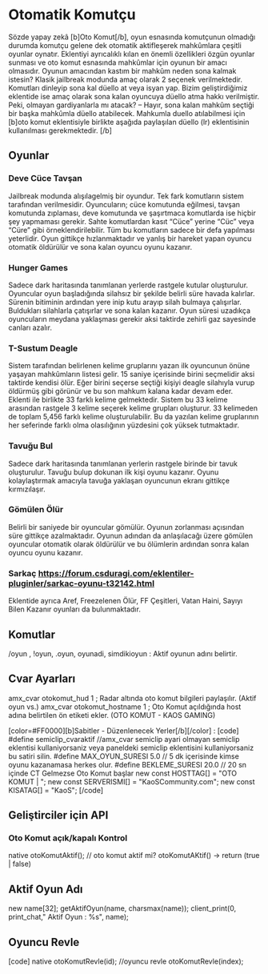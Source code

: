 # Otomatik Komutçu 
Sözde yapay zekâ [b]Oto Komut[/b], oyun esnasında komutçunun olmadığı durumda komutçu gelene dek otomatik aktifleşerek mahkûmlara çeşitli oyunlar oynatır. Eklentiyi ayrıcalıklı kılan en önemli özellikleri özgün oyunlar sunması ve oto komut esnasında mahkûmlar için oyunun bir amacı olmasıdır. Oyunun amacından kastım bir mahkûm neden sona kalmak istesin?  Klasik jailbreak modunda amaç olarak 2 seçenek verilmektedir. Komutları dinleyip sona kal düello at veya isyan yap. Bizim geliştirdiğimiz eklentide ise amaç olarak sona kalan oyuncuya düello atma hakkı verilmiştir. Peki, olmayan gardiyanlarla mı atacak? – Hayır, sona kalan mahkûm seçtiği bir başka mahkûmla düello atabilecek.
Mahkumla duello atılabilmesi için [b]oto komut eklentisiyle birlikte aşağıda paylaşılan düello (lr) eklentisinin kullanılması gerekmektedir. [/b]

## Oyunlar

### Deve Cüce Tavşan
Jailbreak modunda alışılagelmiş bir oyundur. Tek fark komutların sistem tarafından verilmesidir. Oyuncuların; cüce komutunda eğilmesi, tavşan komutunda zıplaması, deve komutunda ve şaşırtmaca komutlarda ise hiçbir şey yapmaması gerekir. Sahte komutlardan kasıt “Cüce” yerine “Cüc” veya “Cüre” gibi örneklendirilebilir. Tüm bu komutların sadece bir defa yapılması yeterlidir. Oyun gittikçe hızlanmaktadır ve yanlış bir hareket yapan oyuncu otomatik öldürülür ve sona kalan oyuncu oyunu kazanır.

### Hunger Games
Sadece dark haritasında tanımlanan yerlerde rastgele kutular oluşturulur. Oyuncular oyun başladığında silahsız bir şekilde belirli süre havada kalırlar. Sürenin bitiminin ardından yere inip kutu arayıp silah bulmaya çalışırlar. Buldukları silahlarla çatışırlar ve sona kalan kazanır. Oyun süresi uzadıkça oyuncuların meydana yaklaşması gerekir aksi taktirde zehirli gaz sayesinde canları azalır.

### T-Sustum Deagle
Sistem tarafından belirlenen kelime gruplarını yazan ilk oyuncunun önüne yaşayan mahkûmların listesi gelir. 15 saniye içerisinde birini seçmelidir aksi taktirde kendisi ölür. Eğer birini seçerse seçtiği kişiyi deagle silahıyla vurup öldürmüş gibi görünür ve bu son mahkum kalana kadar devam eder.   
Eklenti ile birlikte 33 farklı kelime gelmektedir.  Sistem bu 33 kelime arasından rastgele 3 kelime seçerek kelime grupları oluşturur. 33 kelimeden de toplam 5,456 farklı kelime oluşturulabilir. Bu da yazılan kelime gruplarının her seferinde farklı olma olasılığının yüzdesini çok yüksek tutmaktadır.

### Tavuğu Bul
Sadece dark haritasında tanımlanan yerlerin rastgele birinde bir tavuk oluşturulur. Tavuğu bulup dokunan ilk kişi oyunu kazanır. Oyunu kolaylaştırmak amacıyla tavuğa yaklaşan oyuncunun ekranı gittikçe kırmızılaşır.

### Gömülen Ölür
Belirli bir saniyede bir oyuncular gömülür. Oyunun zorlanması açısından süre gittikçe azalmaktadır. Oyunun adından da anlaşılacağı üzere gömülen oyuncular otomatik olarak öldürülür ve bu ölümlerin ardından sonra kalan oyuncu oyunu kazanır.

### Sarkaç https://forum.csduragi.com/eklentiler-pluginler/sarkac-oyunu-t32142.html

Eklentide ayrıca Aref, Freezelenen Ölür, FF Çeşitleri, Vatan Haini, Sayıyı Bilen Kazanır oyunları da bulunmaktadır.

## Komutlar
/oyun , !oyun, .oyun, oyunadi, simdikioyun : Aktif oyunun adını belirtir.

## Cvar Ayarları

amx_cvar otokomut_hud 1 ; Radar altında oto komut bilgileri paylaşılır. (Aktif oyun vs.)
amx_cvar otokomut_hostname 1 ; Oto Komut açıldığında host adına belirtilen ön etiketi ekler. (OTO KOMUT - KAOS GAMING)


[color=#FF0000][b]Sabitler - Düzenlenecek Yerler[/b][/color] :
[code]
#define semiclip_cvaraktif
//amx_cvar semiclip ayari olmayan semiclip eklentisi kullaniyorsaniz veya paneldeki semiclip eklentisini kullaniyorsaniz bu satiri silin. 
#define MAX_OYUN_SURESI 5.0 // 5 dk içerisinde kimse oyunu kazanamasa herkes olur. 
#define BEKLEME_SURESI 20.0 // 20 sn içinde CT Gelmezse Oto Komut başlar
new const HOSTTAG[] = "OTO KOMUT | ";
new const SERVERISMI[] = "KaoSCommunity.com";
new const KISATAG[] = "KaoS";
[/code]

## Geliştirciler için API

### Oto Komut açık/kapalı Kontrol

native otoKomutAktif(); // oto komut aktif mi?
otoKomutAKtif() -> return (true | false)

## Aktif Oyun Adı
new name[32];
getAktifOyun(name, charsmax(name));
client_print(0, print_chat," Aktif Oyun : %s", name);

## Oyuncu Revle

[code]
native otoKomutRevle(id); //oyuncu revle
otoKomutRevle(index);

